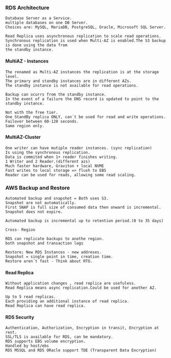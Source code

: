 ### RDS Architecture

    Database Server as a Service.
    multiple databases on one DB Server.
    Choices are: MySQL, MariaDB, PostgreSQL, Oracle, Microsoft SQL Server.

    Read Replica uses asynchronous replication to scale read operations.
    Synchronous replication is used when Multi-AZ is enabled.The S3 backup is done using the data from
    the standby instance.

    
#### MultiAZ - Instances

    The renamed as Multi-AZ instances the replication is at the storage level.
    The primary and standby instances are in different AZs.
    The standby instance is not available for read operations.

    Backup can ocurrs from the standby instance.
    In the event of a failure the DNS record is updated to point to the standby instance.

    Not with the free tier.
    One StandBy replica ONLY, can´t be used for read and write operations.
    Failover between 60-120 seconds.
    Same region only.
    
#### MultiAZ-Cluster

    One writer can have mutiple reader instances. (sync replication)
    Is using the synchronous replication.
    Data is commited when 1+ reader finishes writing.
    1 Writer and 2 Reader.(different azs)
    Much faster hardware, Graviton + local NVME
    Fast writes to local storage => flush to EBS
    Reader can be used for reads, allowing some read scaling.
    

### AWS Backup and Restore

    Automated backup and snapshot = Both uses S3.
    Snapshot are not automatically. 
    First SNAP is full size of consumed data then onward is incremental.
    Snapshot does not expire.

    Automated backup is incremental up to retention period.(0 to 35 days)

    Cross- Region

    RDS can replicate backups to anothe region.
    both snapshot and transaction logs
    
    Restore; New RDS Instances - new addreses.
    Snapshot = single point in time, creation time.
    Restore aren´t fast - Think about RTO.

    
#### Read Replica

    Without application changes , read replica are usefuless.
    Read Replica means async replication.Could be used for another AZ.

    Up to 5 read replicas.
    Each providing an additional instance of read replica.
    Read Replica can have read replica.


#### RDS Security

    Authentication, Authorization, Encryption in transit, Encryption at rest.
    SSL/TLS is available for RDS, can be mandatory.
    RDS supports EBS volume encryption.
    Handled by host/ebs
    RDS MSSQL and RDS ORacle support TDE (Transparent Data Encryption)



